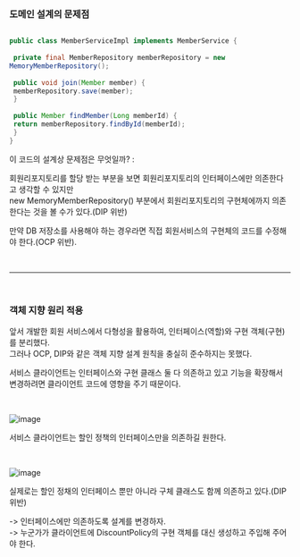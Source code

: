 ### 도메인 설계의 문제점

```java

public class MemberServiceImpl implements MemberService {
 
 private final MemberRepository memberRepository = new
MemoryMemberRepository();
 
 public void join(Member member) {
 memberRepository.save(member);
 }
 
 public Member findMember(Long memberId) {
 return memberRepository.findById(memberId);
 }
}

```

이 코드의 설계상 문제점은 무엇일까? : 

회원리포지토리를 할당 받는 부분을 보면 회원리포지토리의 인터페이스에만 의존한다고 생각할 수 있지만 <br/>
new MemoryMemberRepository() 부분에서 회원리포지토리의 구현체에까지 의존한다는 것을 볼 수가 있다.(DIP 위반) 

만약 DB 저장소를 사용해야 하는 경우라면 직접 회원서비스의 구현체의 코드를 수정해야 한다.(OCP 위반).

<br/>

---

<br/>

### 객체 지향 원리 적용


앞서 개발한 회원 서비스에서 다형성을 활용하여, 인터페이스(역할)와 구현 객체(구현)를 분리했다. <br/>
그러나 OCP, DIP와 같은 객체 지향 설계 원칙을 충실히 준수하지는 못했다.

서비스 클라이언트는 인터페이스와 구현 클래스 둘 다 의존하고 있고 기능을 확장해서 변경하려면 클라이언트 코드에 영향을 주기 때문이다.

<br/>

![image](https://user-images.githubusercontent.com/78454649/159232886-c98b84bf-30da-43e7-9a92-515b9d72922a.png)

서비스 클라이언트는 할인 정책의 인터페이스만을 의존하길 원한다.

<br/>

![image](https://user-images.githubusercontent.com/78454649/159232930-f5917fd1-d83b-478a-8e37-8c6d700b729a.png)

실제로는 할인 정채의 인터페이스 뿐만 아니라 구체 클래스도 함께 의존하고 있다.(DIP 위반)

-> 인터페이스에만 의존하도록 설계를 변경하자. <br/>
-> 누군가가 클라이언트에 DiscountPolicy의 구현 객체를 대신 생성하고 주입해 주어야 한다.

